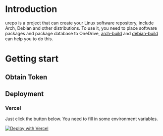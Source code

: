 # Introduction
urepo is a project that can create your Linux software repository, include  Arch, Debian and other distributions. To use it, you need to place software packages and package database to OneDrive, [arch-build](https://github.com/vifly/arch-build) and [debian-build](https://github.com/vifly/debian-build) can help you to do this.

# Getting start
## Obtain Token


## Deployment
### Vercel
Just click the button below. You need to fill in some environment variables.

[![Deploy with Vercel](https://vercel.com/button)](https://vercel.com/new/clone?repository-url=https%3A%2F%2Fgithub.com%2Fvifly%2Furepo&env=code,path,client_secret,client_id,refresh_token)
